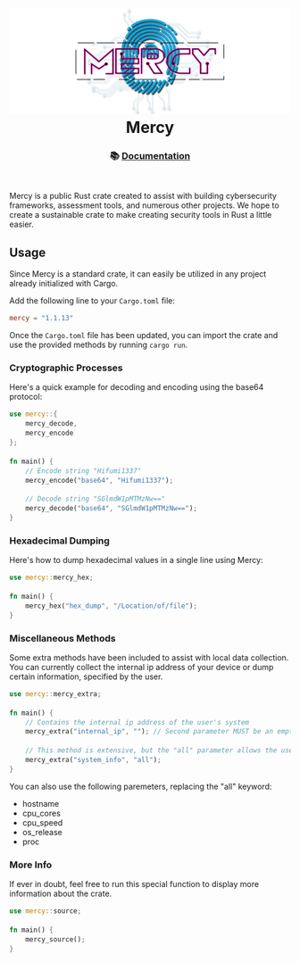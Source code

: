 <h1 align="center">
    <img src="assets/mercy_banner_v1.png" />
    <br />
    Mercy
</h1>

<h3 align="center">
    📚 <a href="https://docs.rs/mercy/latest/mercy/">Documentation</a>
</h3>
<br>

Mercy is a public Rust crate created to assist with building cybersecurity frameworks, assessment tools, and numerous other projects. We hope to create a sustainable crate to make creating security tools in Rust a little easier.

## Usage
Since Mercy is a standard crate, it can easily be utilized in any project already initialized with Cargo.

Add the following line to your `Cargo.toml` file:
```toml
mercy = "1.1.13"
```

Once the `Cargo.toml` file has been updated, you can import the crate and use the provided methods by running `cargo run`.

### Cryptographic Processes
Here's a quick example for decoding and encoding using the base64 protocol:
```rust
use mercy::{
    mercy_decode,
    mercy_encode
};

fn main() {
    // Encode string "Hifumi1337"
    mercy_encode("base64", "Hifumi1337");
    
    // Decode string "SGlmdW1pMTMzNw=="
    mercy_decode("base64", "SGlmdW1pMTMzNw==");
}
```

### Hexadecimal Dumping
Here's how to dump hexadecimal values in a single line using Mercy:
```rust
use mercy::mercy_hex;

fn main() {
    mercy_hex("hex_dump", "/Location/of/file");
}
```

### Miscellaneous Methods
Some extra methods have been included to assist with local data collection. You can currently collect the internal ip address of your device or dump certain information, specified by the user.
```rust
use mercy::mercy_extra;

fn main() {
    // Contains the internal ip address of the user's system
    mercy_extra("internal_ip", ""); // Second parameter MUST be an empty string to work

    // This method is extensive, but the "all" parameter allows the user to dump everything we have set in Mercy
    mercy_extra("system_info", "all");
}
```
You can also use the following paremeters, replacing the "all" keyword:

- hostname
- cpu_cores
- cpu_speed
- os_release
- proc

### More Info
If ever in doubt, feel free to run this special function to display more information about the crate.
```rust
use mercy::source;

fn main() {
    mercy_source();
}
```